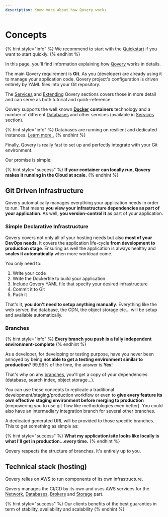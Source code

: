 ```yaml
---
description: Know more about how Qovery works
---
```


# Concepts

{% hint style="info" %}
We recommend to start with the [Quickstart](quickstart/sign-up/) if you want to start quickly.
{% endhint %}

In this page, you'll find information explaining how [Qovery](https://www.qovery.com) works in details.

The main Qovery requirement is **Git**. As you \(developer\) are already using it to manage your application code. Qovery project's configuration is driven entirely by YAML files into your Git repository.

The [Services](services/network/) and [Extending](extending-qovery/branches.md) Qovery sections covers those in more detail and can serve as both tutorial and quick-reference.

Qovery supports the well known [**Docker**](https://www.docker.com/) **containers** technology and a number of different [Databases](services/databases/) and other services \(available in [Services](services/network/) section\).

{% hint style="info" %}
Databases are running on resilient and dedicated instances. [Learn more..](services/databases/)
{% endhint %}

Finally, Qovery is really fast to set up and perfectly integrate with your Git environment.

Our promise is simple:

{% hint style="success" %}
**If your container can locally run, Qovery makes it running in the Cloud at scale.**
{% endhint %}

## Git Driven Infrastructure

Qovery automatically manages everything your application needs in order to run. That means **you view your infrastructure dependencies as part of your application**. As well, **you version-control it** as part of your application.

### Simple Declarative Infrastructure <a id="infrastructure-as-code"></a>

Qovery covers not only all of your hosting needs but also **most of your DevOps needs**. It covers the application life-cycle **from development to production stage**. Ensuring as well the application is always healthy and **scales it automatically** when more workload come.

You only need to:

1. Write your code
2. Write the Dockerfile to build your application
3. Include Qovery YAML file that specify your desired infrastructure
4. Commit it to Git
5. Push it

That's it, **you don't need to setup anything manually**. Everything like the web server, the database, the CDN, the object storage etc... will be setup and available automatically.

### Branches

{% hint style="info" %}
**Every branch you push is a fully independent environment-complete**
{% endhint %}

As a developer, for developing or testing purpose, have you never been annoyed by being **not able to get a testing environment similar to production**? 99,99% of the time, the answer is **Yes**!

That's why on any [branches](extending-qovery/branches.md), you'll get a copy of your dependencies \(database, search index, object storage...\).

You can use these concepts to replicate a traditional development/staging/production workflow or even to **give every feature its own effective staging environment before merging to production** \(empowering you to use git-flow like methodologies even better\). You could also have an intermediary integration branch for several other branches.

A dedicated generated URL will be provided to those specific branches. This to get something as simple as:

{% hint style="success" %}
**What my application/site looks like locally is what I'll get in production...every time.**
{% endhint %}

Qovery respects the structure of branches. It's entirely up to you.

## Technical stack \(hosting\)

Qovery relies on AWS to run components of its own infrastructure.

Qovery manages the CI/CD by its own and uses AWS services for the [Network](services/network/), [Databases](services/databases/), [Brokers](services/brokers/) and [Storage](services/storage/) part.

{% hint style="success" %}
Our clients benefits of the best guaranties in term of stability, availability and scalability
{% endhint %}

